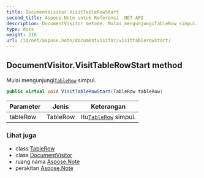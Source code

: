 ```yaml
---
title: DocumentVisitor.VisitTableRowStart
second_title: Aspose.Note untuk Referensi .NET API
description: DocumentVisitor metode. Mulai mengunjungiTableRow simpul.
type: docs
weight: 210
url: /id/net/aspose.note/documentvisitor/visittablerowstart/
---
```

## DocumentVisitor.VisitTableRowStart method

Mulai mengunjungi[`TableRow`](../../tablerow/) simpul.

```csharp
public virtual void VisitTableRowStart(TableRow tableRow)
```

| Parameter | Jenis | Keterangan |
| --- | --- | --- |
| tableRow | TableRow | Itu[`TableRow`](../../tablerow/) simpul. |

### Lihat juga

* class [TableRow](../../tablerow/)
* class [DocumentVisitor](../)
* ruang nama [Aspose.Note](../../documentvisitor/)
* perakitan [Aspose.Note](../../../)


